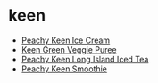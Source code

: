# keen

 * [Peachy Keen Ice Cream](../../index/p/peachy-keen-ice-cream-106884.json)
 * [Keen Green Veggie Puree](../../index/k/keen-green-veggie-puree.json)
 * [Peachy Keen Long Island Iced Tea](../../index/p/peachy-keen-long-island-iced-tea.json)
 * [Peachy Keen Smoothie](../../index/p/peachy-keen-smoothie.json)
